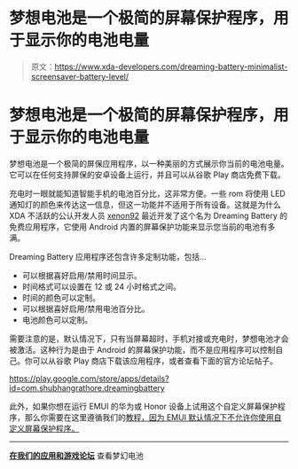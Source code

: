 # 梦想电池是一个极简的屏幕保护程序，用于显示你的电池电量

> 原文：<https://www.xda-developers.com/dreaming-battery-minimalist-screensaver-battery-level/>

# 梦想电池是一个极简的屏幕保护程序，用于显示你的电池电量

梦想电池是一个极简的屏保应用程序，以一种美丽的方式展示你当前的电池电量。它可以在任何支持屏保的安卓设备上运行，并且可以从谷歌 Play 商店免费下载。

充电时一眼就能知道智能手机的电池百分比，这非常方便。一些 rom 将使用 LED 通知灯的颜色来传达这一信息，但这一功能并不适用于所有设备。这就是为什么 XDA 不活跃的公认开发人员 [xenon92](https://forum.xda-developers.com/member.php?u=5273865) 最近开发了这个名为 Dreaming Battery 的免费应用程序，它使用 Android 内置的屏幕保护功能来显示您当前的电池有多满。

Dreaming Battery 应用程序还包含许多定制功能，包括...

*   可以根据喜好启用/禁用时间显示。
*   时间格式可以设置在 12 或 24 小时格式之间。
*   时间的颜色可以定制。
*   可以根据喜好启用/禁用电池百分比。
*   电池颜色可以定制。

需要注意的是，默认情况下，只有当屏幕超时，手机对接或充电时，梦想电池才会被激活。这种行为是由于 Android 的屏幕保护功能，而不是应用程序可以控制自己。你可以从谷歌 Play 商店下载该应用程序，或者查看下面的官方论坛帖子。

https://play.google.com/store/apps/details?id=com.shubhangrathore.dreamingbattery

此外，如果你想在运行 EMUI 的华为或 Honor 设备上试用这个自定义屏幕保护程序，那么你需要在这里遵循我们的[教程，因为 EMUI 默认情况下不允许你使用自定义屏幕保护程序。](https://www.xda-developers.com/how-to-set-a-custom-screen-saver-on-huawei-and-honor-devices-running-emui/)

* * *

[**在我们的应用和游戏论坛**](https://forum.xda-developers.com/android/apps-games/app-dreaming-battery-t3739977) 查看梦幻电池